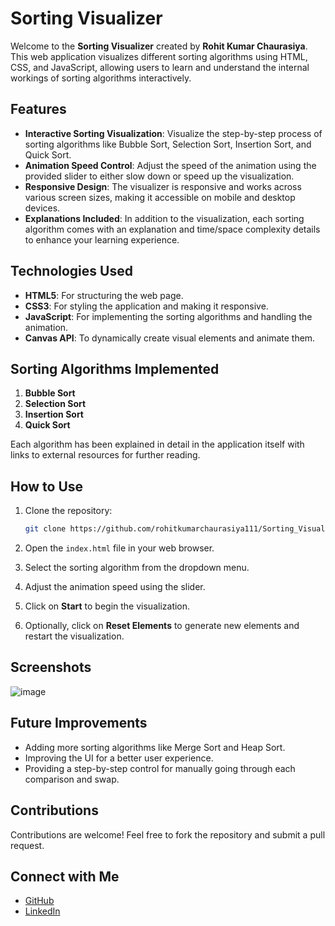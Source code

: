 # Sorting Visualizer

Welcome to the **Sorting Visualizer** created by **Rohit Kumar Chaurasiya**. This web application visualizes different sorting algorithms using HTML, CSS, and JavaScript, allowing users to learn and understand the internal workings of sorting algorithms interactively.

## Features

- **Interactive Sorting Visualization**: Visualize the step-by-step process of sorting algorithms like Bubble Sort, Selection Sort, Insertion Sort, and Quick Sort.
- **Animation Speed Control**: Adjust the speed of the animation using the provided slider to either slow down or speed up the visualization.
- **Responsive Design**: The visualizer is responsive and works across various screen sizes, making it accessible on mobile and desktop devices.
- **Explanations Included**: In addition to the visualization, each sorting algorithm comes with an explanation and time/space complexity details to enhance your learning experience.

## Technologies Used

- **HTML5**: For structuring the web page.
- **CSS3**: For styling the application and making it responsive.
- **JavaScript**: For implementing the sorting algorithms and handling the animation.
- **Canvas API**: To dynamically create visual elements and animate them.

## Sorting Algorithms Implemented

1. **Bubble Sort**
2. **Selection Sort**
3. **Insertion Sort**
4. **Quick Sort**

Each algorithm has been explained in detail in the application itself with links to external resources for further reading.

## How to Use

1. Clone the repository:

   ```bash
   git clone https://github.com/rohitkumarchaurasiya111/Sorting_Visualizer.git

2. Open the `index.html` file in your web browser.
3. Select the sorting algorithm from the dropdown menu.
4. Adjust the animation speed using the slider.
5. Click on **Start** to begin the visualization.
6. Optionally, click on **Reset Elements** to generate new elements and restart the visualization.

## Screenshots
![image](https://github.com/user-attachments/assets/214783b4-f1fb-43e7-868c-fd5626f49b1e)


## Future Improvements

- Adding more sorting algorithms like Merge Sort and Heap Sort.
- Improving the UI for a better user experience.
- Providing a step-by-step control for manually going through each comparison and swap.

## Contributions

Contributions are welcome! Feel free to fork the repository and submit a pull request.

## Connect with Me

- [GitHub](https://github.com/rohitkumarchaurasiya111)
- [LinkedIn](https://www.linkedin.com/in/rohit-kumar-chaurasiya-0862b1272/)
